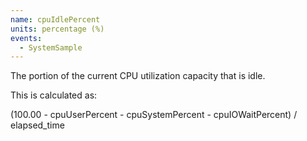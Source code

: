 ```yaml
---
name: cpuIdlePercent
units: percentage (%)
events:
  - SystemSample
---
```


The portion of the current CPU utilization capacity that is idle.

This is calculated as:

(100.00 - cpuUserPercent - cpuSystemPercent - cpuIOWaitPercent) / elapsed\_time
